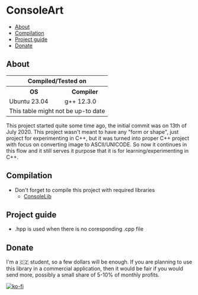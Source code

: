 # ConsoleArt

- [About](#about)
- [Compilation](#compilation)
- [Project guide](#project-guide)
- [Donate](#donate)

## About

<table>
  <tr>
    <th colspan="2">Compiled/Tested on</th>
  </tr>
  <tr>
    <th>OS</th>
    <th>Compiler</th>
  </tr>
  <tr>
    <td>Ubuntu 23.04</td>
    <td>g++ 12.3.0</td>
  </tr>
  <tr>
    <td colspan="2" style="text-align: center;">This table might not be up-to date</td>
  </tr>
</table>


This project started quite some time ago, the initial commit was on 13th of July 2020. This project wasn't meant to have any "form or shape", just project for experimenting in C++, but it was turned into proper C++ project with focus on converting image to ASCII/UNICODE. So now it continues in this flow and it still serves it purpose that it is for learning/experimenting in C++.

## Compilation

- Don't forget to compile this project with required libraries
    - [ConsoleLib](link_soon)

## Project guide

- .hpp is used when there is no coresponding .cpp file

## Donate

I'm a 🇨🇿 student, so a few dollars will be enough. If you are planning to use this library in a commercial application, then it would be fair if you would send more, possibly a small share of 5-10% of monthly profits.

[![ko-fi](https://ko-fi.com/img/githubbutton_sm.svg)](https://ko-fi.com/P5P11WTFL)
